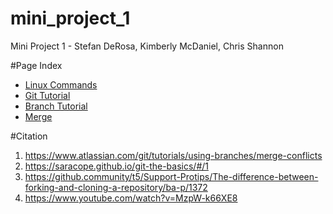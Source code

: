# mini_project_1
Mini Project 1 - Stefan DeRosa, Kimberly McDaniel, Chris Shannon

#Page Index
* [Linux Commands](/vi.md)
* [Git Tutorial](https://github.com/cshannon-mdsol/mini_project_1/blob/master/Stefan/HowToInstallGit.md)
* [Branch Tutorial](https://github.com/cshannon-mdsol/mini_project_1/blob/master/Stefan/Branch.md)
* [Merge](https://github.com/cshannon-mdsol/mini_project_1/blob/master/Stefan/Merge.md)


#Citation
1. 	https://www.atlassian.com/git/tutorials/using-branches/merge-conflicts
2.	https://saracope.github.io/git-the-basics/#/1
3.	https://github.community/t5/Support-Protips/The-difference-between-forking-and-cloning-a-repository/ba-p/1372
4.	https://www.youtube.com/watch?v=MzpW-k66XE8

